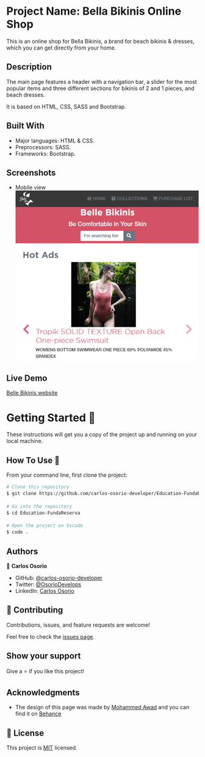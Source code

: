 # Project Name: Bella Bikinis Online Shop

This is an online shop for Bella Bikinis, a brand for beach bikinis & dresses, which you can get directly from your home.

## Description

The main page features a header with a navigation bar, a slider for the most popular items and three different sections for bikinis of 2 and 1 pieces, and beach dresses. 

It is based on HTML, CSS, SASS and Bootstrap.

## Built With

- Major languages: HTML & CSS.
- Preprocessors: SASS.
- Frameworks: Bootstrap.

## Screenshots

- Mobile view
![Mobile](./assets/img/screenshot-mobile.png)

## Live Demo

[Belle Bikinis website](https://carlos-osorio-developer.github.io/mv-week4-htmlcapstone/)

# Getting Started 🚀

These instructions will get you a copy of the project up and running on your local machine.

## How To Use 🔧

From your command line, first clone the project:

```bash
# Clone this repository
$ git clone https://github.com/carlos-osorio-developer/Education-FundaReserva

# Go into the repository
$ cd Education-FundaReserva

# Open the project on Vscode
$ code .

```

## Authors

👤 **Carlos Osorio**

- GitHub: [@carlos-osorio-developer](https://github.com/carlos-osorio-developer)
- Twitter: [@OsorioDevelops](hhttps://twitter.com/@OsorioDevelops)
- LinkedIn: [Carlos Osorio](https://www.linkedin.com/in/carlos-osorio-developer/)

## 🤝 Contributing

Contributions, issues, and feature requests are welcome!

Feel free to check the [issues page](./issues/).

## Show your support

Give a ⭐️ if you like this project!

## Acknowledgments

- The design of this page was made by [Mohammed Awad](https://www.behance.net/M_Awad) and you can find it on [Behance](https://www.behance.net/gallery/24796463/ZATTIX)

## 📝 License

This project is [MIT](lic.url) licensed.
